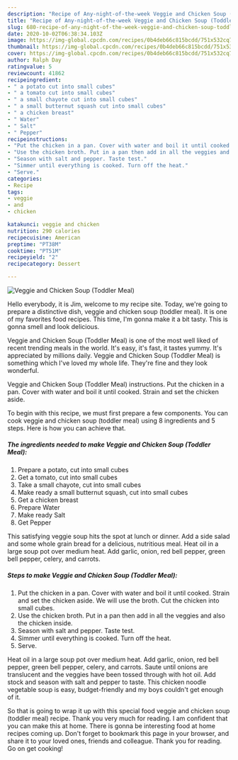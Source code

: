 ```yaml
---
description: "Recipe of Any-night-of-the-week Veggie and Chicken Soup (Toddler Meal)"
title: "Recipe of Any-night-of-the-week Veggie and Chicken Soup (Toddler Meal)"
slug: 680-recipe-of-any-night-of-the-week-veggie-and-chicken-soup-toddler-meal
date: 2020-10-02T06:38:34.103Z
image: https://img-global.cpcdn.com/recipes/0b4deb66c815bcdd/751x532cq70/veggie-and-chicken-soup-toddler-meal-recipe-main-photo.jpg
thumbnail: https://img-global.cpcdn.com/recipes/0b4deb66c815bcdd/751x532cq70/veggie-and-chicken-soup-toddler-meal-recipe-main-photo.jpg
cover: https://img-global.cpcdn.com/recipes/0b4deb66c815bcdd/751x532cq70/veggie-and-chicken-soup-toddler-meal-recipe-main-photo.jpg
author: Ralph Day
ratingvalue: 5
reviewcount: 41862
recipeingredient:
- " a potato cut into small cubes"
- " a tomato cut into small cubes"
- " a small chayote cut into small cubes"
- " a small butternut squash cut into small cubes"
- " a chicken breast"
- " Water"
- " Salt"
- " Pepper"
recipeinstructions:
- "Put the chicken in a pan. Cover with water and boil it until cooked. Strain and set the chicken aside. We will use the broth. Cut the chicken into small cubes."
- "Use the chicken broth. Put in a pan then add in all the veggies and also the chicken inside."
- "Season with salt and pepper. Taste test."
- "Simmer until everything is cooked. Turn off the heat."
- "Serve."
categories:
- Recipe
tags:
- veggie
- and
- chicken

katakunci: veggie and chicken 
nutrition: 290 calories
recipecuisine: American
preptime: "PT38M"
cooktime: "PT51M"
recipeyield: "2"
recipecategory: Dessert

---
```



![Veggie and Chicken Soup (Toddler Meal)](https://img-global.cpcdn.com/recipes/0b4deb66c815bcdd/751x532cq70/veggie-and-chicken-soup-toddler-meal-recipe-main-photo.jpg)

Hello everybody, it is Jim, welcome to my recipe site. Today, we're going to prepare a distinctive dish, veggie and chicken soup (toddler meal). It is one of my favorites food recipes. This time, I'm gonna make it a bit tasty. This is gonna smell and look delicious.

Veggie and Chicken Soup (Toddler Meal) is one of the most well liked of recent trending meals in the world. It's easy, it's fast, it tastes yummy. It's appreciated by millions daily. Veggie and Chicken Soup (Toddler Meal) is something which I've loved my whole life. They're fine and they look wonderful.

Veggie and Chicken Soup (Toddler Meal) instructions. Put the chicken in a pan. Cover with water and boil it until cooked. Strain and set the chicken aside.


To begin with this recipe, we must first prepare a few components. You can cook veggie and chicken soup (toddler meal) using 8 ingredients and 5 steps. Here is how you can achieve that.

<!--inarticleads1-->

##### The ingredients needed to make Veggie and Chicken Soup (Toddler Meal):

1. Prepare  a potato, cut into small cubes
1. Get  a tomato, cut into small cubes
1. Take  a small chayote, cut into small cubes
1. Make ready  a small butternut squash, cut into small cubes
1. Get  a chicken breast
1. Prepare  Water
1. Make ready  Salt
1. Get  Pepper


This satisfying veggie soup hits the spot at lunch or dinner. Add a side salad and some whole grain bread for a delicious, nutritious meal. Heat oil in a large soup pot over medium heat. Add garlic, onion, red bell pepper, green bell pepper, celery, and carrots. 

<!--inarticleads2-->

##### Steps to make Veggie and Chicken Soup (Toddler Meal):

1. Put the chicken in a pan. Cover with water and boil it until cooked. Strain and set the chicken aside. We will use the broth. Cut the chicken into small cubes.
1. Use the chicken broth. Put in a pan then add in all the veggies and also the chicken inside.
1. Season with salt and pepper. Taste test.
1. Simmer until everything is cooked. Turn off the heat.
1. Serve.


Heat oil in a large soup pot over medium heat. Add garlic, onion, red bell pepper, green bell pepper, celery, and carrots. Saute until onions are translucent and the veggies have been tossed through with hot oil. Add stock and season with salt and pepper to taste. This chicken noodle vegetable soup is easy, budget-friendly and my boys couldn&#39;t get enough of it. 

So that is going to wrap it up with this special food veggie and chicken soup (toddler meal) recipe. Thank you very much for reading. I am confident that you can make this at home. There is gonna be interesting food at home recipes coming up. Don't forget to bookmark this page in your browser, and share it to your loved ones, friends and colleague. Thank you for reading. Go on get cooking!

